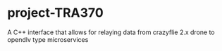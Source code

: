 # project-TRA370
A C++ interface that allows for relaying data from crazyflie 2.x drone to opendlv type microservices

